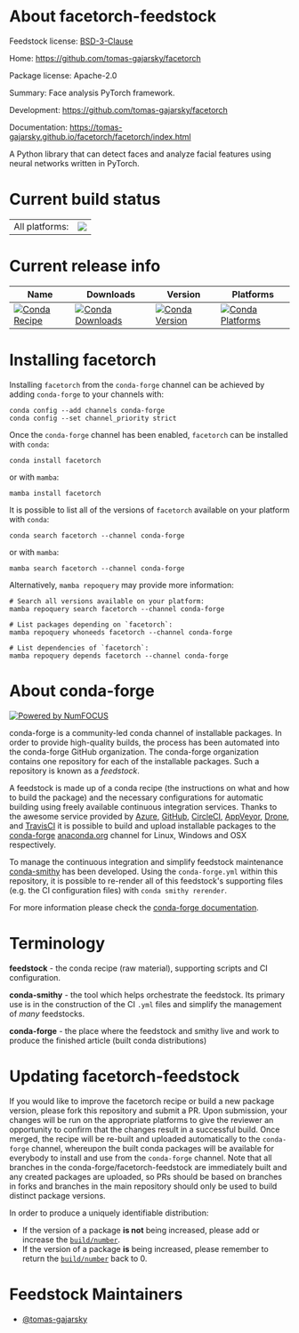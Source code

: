 About facetorch-feedstock
=========================

Feedstock license: [BSD-3-Clause](https://github.com/conda-forge/facetorch-feedstock/blob/main/LICENSE.txt)

Home: https://github.com/tomas-gajarsky/facetorch

Package license: Apache-2.0

Summary: Face analysis PyTorch framework.

Development: https://github.com/tomas-gajarsky/facetorch

Documentation: https://tomas-gajarsky.github.io/facetorch/facetorch/index.html

A Python library that can detect faces and analyze facial features using neural networks written in PyTorch.


Current build status
====================


<table><tr><td>All platforms:</td>
    <td>
      <a href="https://dev.azure.com/conda-forge/feedstock-builds/_build/latest?definitionId=16991&branchName=main">
        <img src="https://dev.azure.com/conda-forge/feedstock-builds/_apis/build/status/facetorch-feedstock?branchName=main">
      </a>
    </td>
  </tr>
</table>

Current release info
====================

| Name | Downloads | Version | Platforms |
| --- | --- | --- | --- |
| [![Conda Recipe](https://img.shields.io/badge/recipe-facetorch-green.svg)](https://anaconda.org/conda-forge/facetorch) | [![Conda Downloads](https://img.shields.io/conda/dn/conda-forge/facetorch.svg)](https://anaconda.org/conda-forge/facetorch) | [![Conda Version](https://img.shields.io/conda/vn/conda-forge/facetorch.svg)](https://anaconda.org/conda-forge/facetorch) | [![Conda Platforms](https://img.shields.io/conda/pn/conda-forge/facetorch.svg)](https://anaconda.org/conda-forge/facetorch) |

Installing facetorch
====================

Installing `facetorch` from the `conda-forge` channel can be achieved by adding `conda-forge` to your channels with:

```
conda config --add channels conda-forge
conda config --set channel_priority strict
```

Once the `conda-forge` channel has been enabled, `facetorch` can be installed with `conda`:

```
conda install facetorch
```

or with `mamba`:

```
mamba install facetorch
```

It is possible to list all of the versions of `facetorch` available on your platform with `conda`:

```
conda search facetorch --channel conda-forge
```

or with `mamba`:

```
mamba search facetorch --channel conda-forge
```

Alternatively, `mamba repoquery` may provide more information:

```
# Search all versions available on your platform:
mamba repoquery search facetorch --channel conda-forge

# List packages depending on `facetorch`:
mamba repoquery whoneeds facetorch --channel conda-forge

# List dependencies of `facetorch`:
mamba repoquery depends facetorch --channel conda-forge
```


About conda-forge
=================

[![Powered by
NumFOCUS](https://img.shields.io/badge/powered%20by-NumFOCUS-orange.svg?style=flat&colorA=E1523D&colorB=007D8A)](https://numfocus.org)

conda-forge is a community-led conda channel of installable packages.
In order to provide high-quality builds, the process has been automated into the
conda-forge GitHub organization. The conda-forge organization contains one repository
for each of the installable packages. Such a repository is known as a *feedstock*.

A feedstock is made up of a conda recipe (the instructions on what and how to build
the package) and the necessary configurations for automatic building using freely
available continuous integration services. Thanks to the awesome service provided by
[Azure](https://azure.microsoft.com/en-us/services/devops/), [GitHub](https://github.com/),
[CircleCI](https://circleci.com/), [AppVeyor](https://www.appveyor.com/),
[Drone](https://cloud.drone.io/welcome), and [TravisCI](https://travis-ci.com/)
it is possible to build and upload installable packages to the
[conda-forge](https://anaconda.org/conda-forge) [anaconda.org](https://anaconda.org/)
channel for Linux, Windows and OSX respectively.

To manage the continuous integration and simplify feedstock maintenance
[conda-smithy](https://github.com/conda-forge/conda-smithy) has been developed.
Using the ``conda-forge.yml`` within this repository, it is possible to re-render all of
this feedstock's supporting files (e.g. the CI configuration files) with ``conda smithy rerender``.

For more information please check the [conda-forge documentation](https://conda-forge.org/docs/).

Terminology
===========

**feedstock** - the conda recipe (raw material), supporting scripts and CI configuration.

**conda-smithy** - the tool which helps orchestrate the feedstock.
                   Its primary use is in the construction of the CI ``.yml`` files
                   and simplify the management of *many* feedstocks.

**conda-forge** - the place where the feedstock and smithy live and work to
                  produce the finished article (built conda distributions)


Updating facetorch-feedstock
============================

If you would like to improve the facetorch recipe or build a new
package version, please fork this repository and submit a PR. Upon submission,
your changes will be run on the appropriate platforms to give the reviewer an
opportunity to confirm that the changes result in a successful build. Once
merged, the recipe will be re-built and uploaded automatically to the
`conda-forge` channel, whereupon the built conda packages will be available for
everybody to install and use from the `conda-forge` channel.
Note that all branches in the conda-forge/facetorch-feedstock are
immediately built and any created packages are uploaded, so PRs should be based
on branches in forks and branches in the main repository should only be used to
build distinct package versions.

In order to produce a uniquely identifiable distribution:
 * If the version of a package **is not** being increased, please add or increase
   the [``build/number``](https://docs.conda.io/projects/conda-build/en/latest/resources/define-metadata.html#build-number-and-string).
 * If the version of a package **is** being increased, please remember to return
   the [``build/number``](https://docs.conda.io/projects/conda-build/en/latest/resources/define-metadata.html#build-number-and-string)
   back to 0.

Feedstock Maintainers
=====================

* [@tomas-gajarsky](https://github.com/tomas-gajarsky/)

